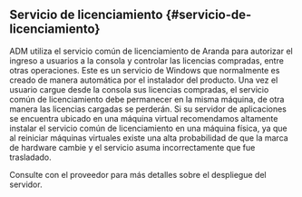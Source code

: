 ## Servicio de licenciamiento {#servicio-de-licenciamiento}

ADM utiliza el servicio común de licenciamiento de Aranda para autorizar el ingreso a usuarios a la consola y controlar las licencias compradas, entre otras operaciones.
Este es un servicio de Windows que normalmente es creado de manera automática por el instalador del producto.
Una vez el usuario cargue desde la consola sus licencias compradas, el servicio común de licenciamiento debe permanecer en la misma máquina, de otra manera las licencias cargadas se perderán.
Si su servidor de aplicaciones se encuentra ubicado en una máquina virtual recomendamos altamente instalar el servicio común de licenciamiento en una máquina física, ya que al reiniciar máquinas virtuales existe una alta probabilidad de que la marca de hardware cambie y el servicio asuma incorrectamente que fue trasladado.

Consulte con el proveedor para más detalles sobre el despliegue del servidor.